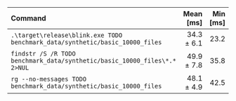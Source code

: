 | Command | Mean [ms] | Min [ms] | Max [ms] | Relative |
|:---|---:|---:|---:|---:|
| `.\target\release\blink.exe TODO benchmark_data/synthetic/basic_10000_files` | 34.3 ± 6.1 | 23.2 | 47.0 | 1.00 |
| `findstr /S /R TODO benchmark_data/synthetic/basic_10000_files\*.* 2>NUL` | 49.9 ± 7.8 | 35.8 | 68.5 | 1.45 ± 0.34 |
| `rg --no-messages TODO benchmark_data/synthetic/basic_10000_files` | 48.1 ± 4.9 | 42.5 | 61.7 | 1.40 ± 0.29 |
